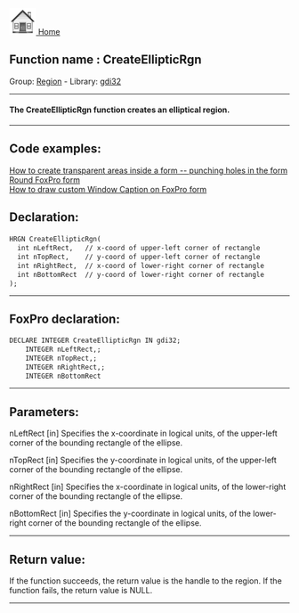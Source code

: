 [<img src="../../images/home.png"> Home ](https://github.com/VFPX/Win32API)  

## Function name : CreateEllipticRgn
Group: [Region](../../functions_group.md#Region)  -  Library: [gdi32](../../../libraries.md#gdi32)  
***  


#### The CreateEllipticRgn function creates an elliptical region.
***  


## Code examples:
[How to create transparent areas inside a form -- punching holes in the form](../../samples/sample_126.md)  
[Round FoxPro form](../../samples/sample_143.md)  
[How to draw custom Window Caption on FoxPro form](../../samples/sample_499.md)  

## Declaration:
```foxpro  
HRGN CreateEllipticRgn(
  int nLeftRect,   // x-coord of upper-left corner of rectangle
  int nTopRect,    // y-coord of upper-left corner of rectangle
  int nRightRect,  // x-coord of lower-right corner of rectangle
  int nBottomRect  // y-coord of lower-right corner of rectangle
);  
```  
***  


## FoxPro declaration:
```foxpro  
DECLARE INTEGER CreateEllipticRgn IN gdi32;
	INTEGER nLeftRect,;
	INTEGER nTopRect,;
	INTEGER nRightRect,;
	INTEGER nBottomRect  
```  
***  


## Parameters:
nLeftRect 
[in] Specifies the x-coordinate in logical units, of the upper-left corner of the bounding rectangle of the ellipse. 

nTopRect 
[in] Specifies the y-coordinate in logical units, of the upper-left corner of the bounding rectangle of the ellipse. 

nRightRect 
[in] Specifies the x-coordinate in logical units, of the lower-right corner of the bounding rectangle of the ellipse. 

nBottomRect 
[in] Specifies the y-coordinate in logical units, of the lower-right corner of the bounding rectangle of the ellipse.  
***  


## Return value:
If the function succeeds, the return value is the handle to the region. If the function fails, the return value is NULL. 
  
***  

